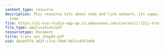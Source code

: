 ```yaml
---
content_type: resource
description: This resource tals about node and link network, its capacity, and travel
  time.
file: https://ol-ocw-studio-app-qa.s3.amazonaws.com/courses/1-221j-transportation-systems-fall-2004/daced7fea62fc7cef9e6bb7cc6df1a94_trans_sys_chap05.pdf
file_type: application/pdf
resourcetype: Document
title: trans_sys_chap05.pdf
uid: daced7fe-a62f-c7ce-f9e6-bb7cc6df1a94
---
```

